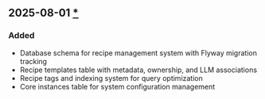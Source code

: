 ## 2025-08-01 [*](https://github.com/David-Parry/data-grip/pull/1)

### Added
- Database schema for recipe management system with Flyway migration tracking
- Recipe templates table with metadata, ownership, and LLM associations
- Recipe tags and indexing system for query optimization
- Core instances table for system configuration management